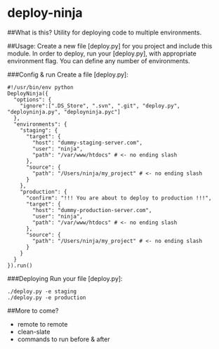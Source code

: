 deploy-ninja
==========

##What is this?
Utility for deploying code to multiple environments.

##Usage:
Create a new file [deploy.py] for you project and include this 
module. In order to deploy, run your [deploy.py], with appropriate 
environment flag. You can define any number of environments.


###Config & run
Create a file [deploy.py]:

    #!/usr/bin/env python
    DeployNinja({
      "options": {
        "ignore":[".DS_Store", ".svn", ".git", "deploy.py", "deployninja.py", "deployninja.pyc"]
      },
      "environments": {
        "staging": {
          "target": {
            "host": "dummy-staging-server.com",
            "user": "ninja",
            "path": "/var/www/htdocs" # <- no ending slash
          },
          "source": {
            "path": "/Users/ninja/my_project" # <- no ending slash
          }
        },
        "production": {
          "confirm": "!!! You are about to deploy to production !!!",
          "target": {
            "host": "dummy-production-server.com",
            "user": "ninja",
            "path": "/var/www/htdocs" # <- no ending slash
          },
          "source": {
            "path": "/Users/ninja/my_project" # <- no ending slash
          }
        }
      }
    }).run()


###Deploying 
Run your file [deploy.py]:

    ./deploy.py -e staging
    ./deploy.py -e production


##More to come?

 * remote to remote
 * clean-slate
 * commands to run before & after
